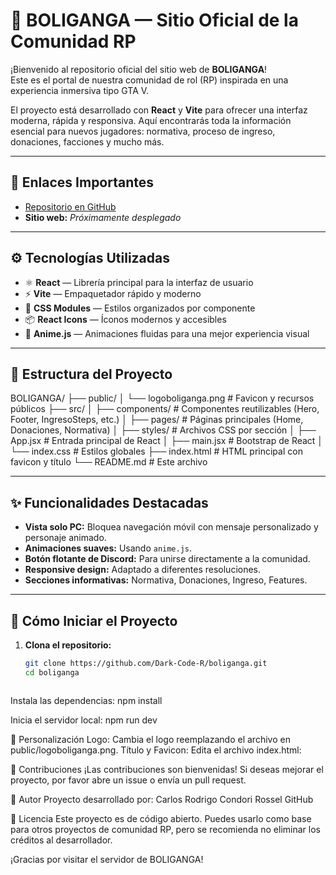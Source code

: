 # 🌆 BOLIGANGA — Sitio Oficial de la Comunidad RP

¡Bienvenido al repositorio oficial del sitio web de **BOLIGANGA**!  
Este es el portal de nuestra comunidad de rol (RP) inspirada en una experiencia inmersiva tipo GTA V.

El proyecto está desarrollado con **React** y **Vite** para ofrecer una interfaz moderna, rápida y responsiva. Aquí encontrarás toda la información esencial para nuevos jugadores: normativa, proceso de ingreso, donaciones, facciones y mucho más.

---

## 📌 Enlaces Importantes

- [Repositorio en GitHub](https://github.com/Dark-Code-R/boliganga)
- **Sitio web:** _Próximamente desplegado_

---

## ⚙️ Tecnologías Utilizadas

- ⚛️ **React** — Librería principal para la interfaz de usuario
- ⚡ **Vite** — Empaquetador rápido y moderno
- 🎨 **CSS Modules** — Estilos organizados por componente
- 📦 **React Icons** — Íconos modernos y accesibles
- 🧠 **Anime.js** — Animaciones fluidas para una mejor experiencia visual

---

## 📁 Estructura del Proyecto




BOLIGANGA/ ├── public/ │ └── logoboliganga.png # Favicon y recursos públicos ├── src/ │ ├── components/ # Componentes reutilizables (Hero, Footer, IngresoSteps, etc.) │ ├── pages/ # Páginas principales (Home, Donaciones, Normativa) │ ├── styles/ # Archivos CSS por sección │ ├── App.jsx # Entrada principal de React │ ├── main.jsx # Bootstrap de React │ └── index.css # Estilos globales ├── index.html # HTML principal con favicon y título └── README.md # Este archivo


---

## ✨ Funcionalidades Destacadas

- **Vista solo PC:** Bloquea navegación móvil con mensaje personalizado y personaje animado.
- **Animaciones suaves:** Usando `anime.js`.
- **Botón flotante de Discord:** Para unirse directamente a la comunidad.
- **Responsive design:** Adaptado a diferentes resoluciones.
- **Secciones informativas:** Normativa, Donaciones, Ingreso, Features.

---

## 🚀 Cómo Iniciar el Proyecto

1. **Clona el repositorio:**
   ```bash
   git clone https://github.com/Dark-Code-R/boliganga.git
   cd boliganga



Instala las dependencias:
npm install



Inicia el servidor local:
npm run dev



🧩 Personalización
Logo:
Cambia el logo reemplazando el archivo en public/logoboliganga.png.
Título y Favicon:
Edita el archivo index.html:
<title>BOLIGANGA | Sitio Oficial</title>
<link rel="icon" type="image/png" href="/logoboliganga.png" />


🤝 Contribuciones
¡Las contribuciones son bienvenidas!
Si deseas mejorar el proyecto, por favor abre un issue o envía un pull request.

📣 Autor
Proyecto desarrollado por:
Carlos Rodrigo Condori Rossel
GitHub

📄 Licencia
Este proyecto es de código abierto.
Puedes usarlo como base para otros proyectos de comunidad RP, pero se recomienda no eliminar los créditos al desarrollador.

¡Gracias por visitar el servidor de BOLIGANGA!